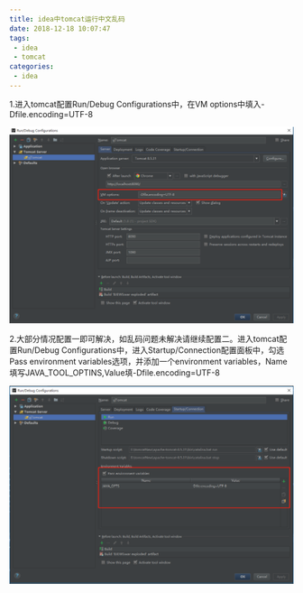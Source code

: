 ```yaml
---
title: idea中tomcat运行中文乱码
date: 2018-12-18 10:07:47
tags:
 - idea
 - tomcat
categories:
 - idea
---
```

1.进入tomcat配置Run/Debug Configurations中，在VM options中填入-Dfile.encoding=UTF-8

![配置图一](idea中tomcat运行中文乱码/1.png)

2.大部分情况配置一即可解决，如乱码问题未解决请继续配置二。进入tomcat配置Run/Debug Configurations中，进入Startup/Connection配置面板中，勾选Pass environment variables选项，并添加一个environment variables，Name填写JAVA_TOOL_OPTINS,Value填-Dfile.encoding=UTF-8

![配置图二](idea中tomcat运行中文乱码/2.jpg)